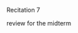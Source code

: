 
<div class="recitation">
<div class="column_date">
<p markdown="block">
Recitation 7 <br>
</p>
</div>

<div class="column_recitation">
<p markdown="block">



review for the midterm



</p>
</div>

</div>
